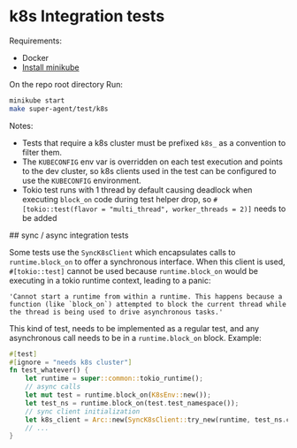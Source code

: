 # k8s Integration tests

Requirements:
- Docker
- [Install minikube](https://minikube.sigs.k8s.io/docs/start/)

On the repo root directory Run:
```sh
minikube start
make super-agent/test/k8s
```

Notes:
- Tests that require a k8s cluster must be prefixed `k8s_` as a convention to filter them.
- The `KUBECONFIG` env var is overridden on each test execution and points to the dev cluster, so k8s clients used in the test can be configured to use the `KUBECONFIG` environment.
- Tokio test runs with 1 thread by default causing deadlock when executing `block_on` code during test helper drop, so `#[tokio::test(flavor = "multi_thread", worker_threads = 2)]` needs to be added

## sync / async integration tests

Some tests use the `SyncK8sClient` which encapsulates calls to `runtime.block_on` to offer a synchronous interface.
When this client is used, `#[tokio::test]` cannot be used because `runtime.block_on` would be executing in a tokio
runtime context, leading to a panic:

```
'Cannot start a runtime from within a runtime. This happens because a function (like `block_on`) attempted to block the current thread while the thread is being used to drive asynchronous tasks.'
```

This kind of test, needs to be implemented as a regular test, and any asynchronous call needs to be in a `runtime.block_on`
block. Example:

```rust
#[test]
#[ignore = "needs k8s cluster"]
fn test_whatever() {
    let runtime = super::common::tokio_runtime();
    // async calls
    let mut test = runtime.block_on(K8sEnv::new());
    let test_ns = runtime.block_on(test.test_namespace());
    // sync client initialization
    let k8s_client = Arc::new(SyncK8sClient::try_new(runtime, test_ns.clone()).unwrap());
    // ...
}
```
